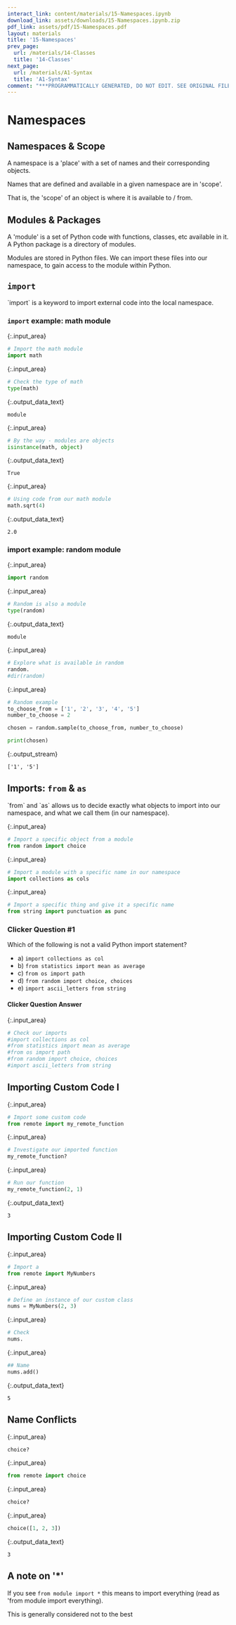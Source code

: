 ```yaml
---
interact_link: content/materials/15-Namespaces.ipynb
download_link: assets/downloads/15-Namespaces.ipynb.zip
pdf_link: assets/pdf/15-Namespaces.pdf
layout: materials
title: '15-Namespaces'
prev_page:
  url: /materials/14-Classes
  title: '14-Classes'
next_page:
  url: /materials/A1-Syntax
  title: 'A1-Syntax'
comment: "***PROGRAMMATICALLY GENERATED, DO NOT EDIT. SEE ORIGINAL FILES IN /content***"
---
```


# Namespaces

## Namespaces & Scope

<div class="alert alert-success">
A namespace is a 'place' with a set of names and their corresponding objects.
</div>

Names that are defined and available in a given namespace are in 'scope'.

That is, the 'scope' of an object is where it is available to / from. 

## Modules & Packages

<div class="alert alert-success">
A 'module' is a set of Python code with functions, classes, etc available in it. A Python package is a directory of modules.
</div>

Modules are stored in Python files. We can import these files into our namespace, to gain access to the module within Python.

## `import`

<div class="alert alert-success">
`import` is a keyword to import external code into the local namespace.
</div>

### `import` example: math module



{:.input_area}
```python
# Import the math module
import math
```




{:.input_area}
```python
# Check the type of math
type(math)
```





{:.output_data_text}
```
module
```





{:.input_area}
```python
# By the way - modules are objects
isinstance(math, object)
```





{:.output_data_text}
```
True
```





{:.input_area}
```python
# Using code from our math module
math.sqrt(4)
```





{:.output_data_text}
```
2.0
```



### import example: random module



{:.input_area}
```python
import random
```




{:.input_area}
```python
# Random is also a module
type(random)
```





{:.output_data_text}
```
module
```





{:.input_area}
```python
# Explore what is available in random
random.
#dir(random)
```




{:.input_area}
```python
# Random example
to_choose_from = ['1', '2', '3', '4', '5']
number_to_choose = 2

chosen = random.sample(to_choose_from, number_to_choose)

print(chosen)
```


{:.output_stream}
```
['1', '5']

```

## Imports: `from` & `as`

<div class="alert alert-success">
`from` and `as` allows us to decide exactly what objects to import into our namespace, and what we call them (in our namespace).
</div>



{:.input_area}
```python
# Import a specific object from a module
from random import choice
```




{:.input_area}
```python
# Import a module with a specific name in our namespace
import collections as cols
```




{:.input_area}
```python
# Import a specific thing and give it a specific name
from string import punctuation as punc
```


### Clicker Question #1

Which of the following is not a valid Python import statement?

- a) `import collections as col`
- b) `from statistics import mean as average`
- c) `from os import path`
- d) `from random import choice, choices`
- e) `import ascii_letters from string`

#### Clicker Question Answer



{:.input_area}
```python
# Check our imports
#import collections as col
#from statistics import mean as average
#from os import path
#from random import choice, choices
#import ascii_letters from string
```


## Importing Custom Code I



{:.input_area}
```python
# Import some custom code
from remote import my_remote_function
```




{:.input_area}
```python
# Investigate our imported function
my_remote_function?
```




{:.input_area}
```python
# Run our function
my_remote_function(2, 1)
```





{:.output_data_text}
```
3
```



## Importing Custom Code II



{:.input_area}
```python
# Import a 
from remote import MyNumbers
```




{:.input_area}
```python
# Define an instance of our custom class
nums = MyNumbers(2, 3)
```




{:.input_area}
```python
# Check 
nums.
```




{:.input_area}
```python
## Name
nums.add()
```





{:.output_data_text}
```
5
```



## Name Conflicts



{:.input_area}
```python
choice?
```




{:.input_area}
```python
from remote import choice
```




{:.input_area}
```python
choice?
```




{:.input_area}
```python
choice([1, 2, 3])
```





{:.output_data_text}
```
3
```



## A note on '*'

If you see `from module import *` this means to import everything (read as 'from module import everything). 

This is generally considered not to the best 
